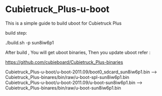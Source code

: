 # Cubietruck_Plus-u-boot
This is a simple guide to build uboot for Cubietruck Plus 

build step:

./build.sh -p sun8iw6p1


After build , You will get uboot binaries, Then you update uboot refer :

https://github.com/cubieboard/Cubietruck_Plus-binaries

Cubietruck_Plus-u-boot/u-boot-2011.09/boot0_sdcard_sun8iw6p1.bin  --> Cubietruck_Plus-binares/bin/raw/u-boot-spl-sun8iw6p1.bin 
Cubietruck_Plus-u-boot/u-boot-2011.09/u-boot-sun8iw6p1.bin        --> Cubietruck_Plus-binares/bin/raw/u-boot-sun8iw6p1.bin 
